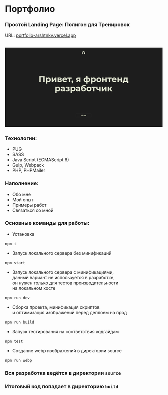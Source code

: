 # Портфолио

### Простой Landing Page: Полигон для Тренировок
URL: <a href="https://portfolio-arshtnkv.vercel.app/" target="_blank">portfolio-arshtnkv.vercel.app</a>

<br clear="both">

<div>
  <img src="source/img/content/portfolio-image.png"/>
</div>

### Технологии:
- PUG
- SASS
- Java Script (ECMAScript 6)
- Gulp, Webpack
- PHP, PHPMailer

### Наполнение:
- Обо мне
- Мой опыт
- Примеры работ
- Связаться со мной


### Основные команды для работы:

- Установка 
```
npm i
```

- Запуск локального сервера без минификаций
```
npm start
```

- Запуск локального сервера c минификациями, <br>
данный вариант не используется в разработке, <br>
он нужен только для тестов производительности <br>
на локальном хосте
```
npm run dev
```

- Сборка проекта, минификация скриптов <br>
и оптимизация изображений перед деплоем на прод
```
npm run build
```

- Запуск тестирования на соответствия кодгайдам
```
npm test
```

- Создание webp изображений в директории source
```
npm run webp
```

### Вся разработка ведётся в директории `source`
### Итоговый код попадает в директорию `build`
